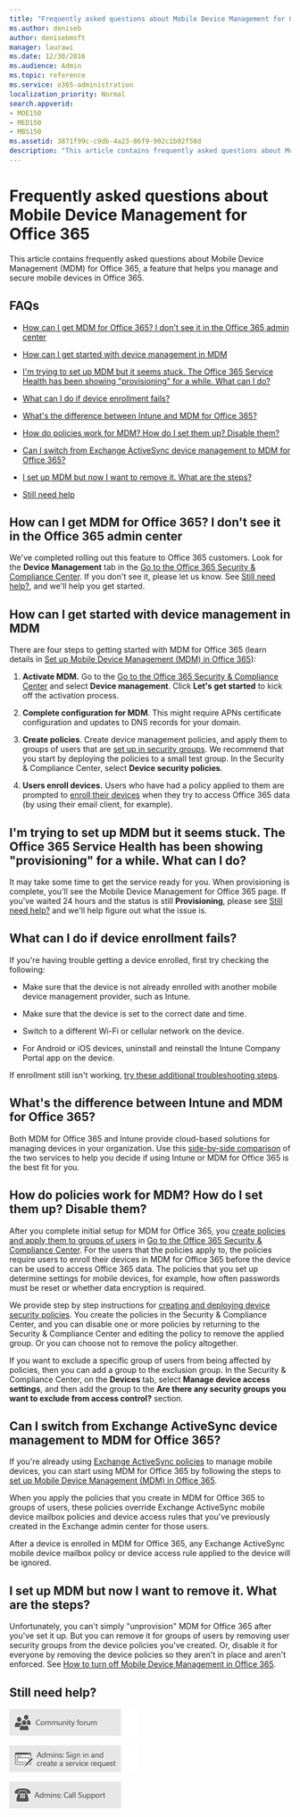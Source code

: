 ```yaml
---
title: "Frequently asked questions about Mobile Device Management for Office 365"
ms.author: deniseb
author: denisebmsft
manager: laurawi
ms.date: 12/30/2016
ms.audience: Admin
ms.topic: reference
ms.service: o365-administration
localization_priority: Normal
search.appverid:
- MOE150
- MED150
- MBS150
ms.assetid: 3871f99c-c9db-4a23-86f9-902c1b02f58d
description: "This article contains frequently asked questions about Mobile Device Management (MDM) for Office 365, a feature that helps you manage and secure mobile devices in Office 365."
---
```


# Frequently asked questions about Mobile Device Management for Office 365

This article contains frequently asked questions about Mobile Device Management (MDM) for Office 365, a feature that helps you manage and secure mobile devices in Office 365.
  
## FAQs

- [How can I get MDM for Office 365? I don't see it in the Office 365 admin center](#how-can-i-get-mdm-for-office-365-i-dont-see-it-in-the-office-365-admin-center)
    
- [How can I get started with device management in MDM](#how-can-i-get-started-with-device-management-in-mdm)
    
- [I'm trying to set up MDM but it seems stuck. The Office 365 Service Health has been showing "provisioning" for a while. What can I do?](#im-trying-to-set-up-mdm-but-it-seems-stuck-the-office-365-service-health-has-been-showing-provisioning-for-a-while-what-can-i-do)
    
- [What can I do if device enrollment fails?](#what-can-i-do-if-device-enrollment-fails)
    
- [What's the difference between Intune and MDM for Office 365?](#whats-the-difference-between-intune-and-mdm-for-office-365)
    
- [How do policies work for MDM? How do I set them up? Disable them?](#how-do-policies-work-for-mdm-how-do-i-set-them-up-disable-them)
    
- [Can I switch from Exchange ActiveSync device management to MDM for Office 365?](#can-i-switch-from-exchange-activesync-device-management-to-mdm-for-office-365)
    
- [I set up MDM but now I want to remove it. What are the steps?](#i-set-up-mdm-but-now-i-want-to-remove-it-what-are-the-steps)
    
- [Still need help](#still-need-help)
    
## How can I get MDM for Office 365? I don't see it in the Office 365 admin center

We've completed rolling out this feature to Office 365 customers. Look for the **Device Management** tab in the [Go to the Office 365 Security &amp; Compliance Center](https://support.office.com/article/7e696a40-b86b-4a20-afcc-559218b7b1b8). If you don't see it, please let us know. See [Still need help?](#still-need-help), and we'll help you get started. 
  
## How can I get started with device management in MDM

There are four steps to getting started with MDM for Office 365 (learn details in [Set up Mobile Device Management (MDM) in Office 365](set-up-mobile-device-management.md)):
  
1. **Activate MDM.** Go to the [Go to the Office 365 Security &amp; Compliance Center](https://support.office.com/article/7e696a40-b86b-4a20-afcc-559218b7b1b8) and select **Device management**. Click **Let's get started** to kick off the activation process. 
    
2. **Complete configuration for MDM**. This might require APNs certificate configuration and updates to DNS records for your domain. 
    
3. **Create policies**. Create device management policies, and apply them to groups of users that are [set up in security groups](create-device-security-policies.md). We recommend that you start by deploying the policies to a small test group. In the Security &amp; Compliance Center, select **Device security policies**.
    
4. **Users enroll devices.** Users who have had a policy applied to them are prompted to [enroll their devices](enroll-your-mobile-device.md) when they try to access Office 365 data (by using their email client, for example). 
    
## I'm trying to set up MDM but it seems stuck. The Office 365 Service Health has been showing "provisioning" for a while. What can I do?

It may take some time to get the service ready for you. When provisioning is complete, you'll see the Mobile Device Management for Office 365 page. If you've waited 24 hours and the status is still **Provisioning**, please see [Still need help?](#still-need-help) and we'll help figure out what the issue is. 
  
## What can I do if device enrollment fails?

If you're having trouble getting a device enrolled, first try checking the following:
  
- Make sure that the device is not already enrolled with another mobile device management provider, such as Intune.
    
- Make sure that the device is set to the correct date and time.
    
- Switch to a different Wi-Fi or cellular network on the device.
    
- For Android or iOS devices, uninstall and reinstall the Intune Company Portal app on the device.
    
If enrollment still isn't working, [try these additional troubleshooting steps](troubleshoot-mdm.md).
  
## What's the difference between Intune and MDM for Office 365?

Both MDM for Office 365 and Intune provide cloud-based solutions for managing devices in your organization. Use this [side-by-side comparison](choose-between-mdm-and-intune.md) of the two services to help you decide if using Intune or MDM for Office 365 is the best fit for you. 
  
## How do policies work for MDM? How do I set them up? Disable them?

After you complete initial setup for MDM for Office 365, you [create policies and apply them to groups of users](create-device-security-policies.md) in [Go to the Office 365 Security &amp; Compliance Center](https://support.office.com/article/7e696a40-b86b-4a20-afcc-559218b7b1b8). For the users that the policies apply to, the policies require users to enroll their devices in MDM for Office 365 before the device can be used to access Office 365 data. The policies that you set up determine settings for mobile devices, for example, how often passwords must be reset or whether data encryption is required. 
  
We provide step by step instructions for [creating and deploying device security policies](create-device-security-policies.md). You create the policies in the Security &amp; Compliance Center, and you can disable one or more policies by returning to the Security &amp; Compliance Center and editing the policy to remove the applied group. Or you can choose not to remove the policy altogether.
  
If you want to exclude a specific group of users from being affected by policies, then you can add a group to the exclusion group. In the Security &amp; Compliance Center, on the **Devices** tab, select **Manage device access settings**, and then add the group to the **Are there any security groups you want to exclude from access control?** section. 
  
## Can I switch from Exchange ActiveSync device management to MDM for Office 365?

If you're already using [Exchange ActiveSync policies](https://go.microsoft.com/fwlink/?LinkId=615145) to manage mobile devices, you can start using MDM for Office 365 by following the steps to [set up Mobile Device Management (MDM) in Office 365](set-up-mobile-device-management.md).
  
When you apply the policies that you create in MDM for Office 365 to groups of users, these policies override Exchange ActiveSync mobile device mailbox policies and device access rules that you've previously created in the Exchange admin center for those users. 
  
After a device is enrolled in MDM for Office 365, any Exchange ActiveSync mobile device mailbox policy or device access rule applied to the device will be ignored.
  
## I set up MDM but now I want to remove it. What are the steps?

Unfortunately, you can't simply "unprovision" MDM for Office 365 after you've set it up. But you can remove it for groups of users by removing user security groups from the device policies you've created. Or, disable it for everyone by removing the device policies so they aren't in place and aren't enforced. See [How to turn off Mobile Device Management in Office 365](turn-off-mdm.md).
  
## Still need help?

[![Get help from the Office 365 community forums](media/12a746cc-184b-4288-908c-f718ce9c4ba5.png)](https://go.microsoft.com/fwlink/p/?LinkId=518605)
  
[![Admins: Sign in and create a service request](media/10862798-181d-47a5-ae4f-3f8d5a2874d4.png)]( https://go.microsoft.com/fwlink/p/?LinkId=519124)
  
[![Admins: Call Support](media/9f262e67-e8c9-4fc0-85c2-b3f4cfbc064e.png)](https://go.microsoft.com/fwlink/p/?LinkID=518322)
  

  

